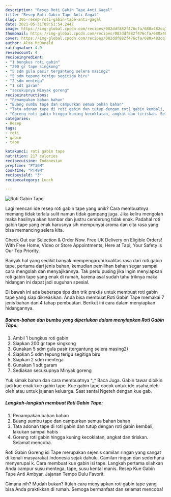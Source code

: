 ```yaml
---
description: "Resep Roti Gabin Tape Anti Gagal"
title: "Resep Roti Gabin Tape Anti Gagal"
slug: 305-resep-roti-gabin-tape-anti-gagal
date: 2021-05-31T09:51:54.244Z
image: https://img-global.cpcdn.com/recipes/082ddf882f476cfa/680x482cq70/roti-gabin-tape-foto-resep-utama.jpg
thumbnail: https://img-global.cpcdn.com/recipes/082ddf882f476cfa/680x482cq70/roti-gabin-tape-foto-resep-utama.jpg
cover: https://img-global.cpcdn.com/recipes/082ddf882f476cfa/680x482cq70/roti-gabin-tape-foto-resep-utama.jpg
author: Alta McDonald
ratingvalue: 4.9
reviewcount: 4
recipeingredient:
- "1 bungkus roti gabin"
- "200 gr tape singkong"
- "5 sdm gula pasir tergantung selera masing2"
- "5 sdm tepung terigu segitiga biru"
- "2 sdm mentega"
- "1 sdt garam"
- "secukupnya Minyak goreng"
recipeinstructions:
- "Penampakan bahan bahan"
- "Buang sumbu tape dan campurkan semua bahan bahan"
- "Tata adonan tape di roti gabin dan tutup dengan roti gabin kembali, lakukan sampai habis"
- "Goreng roti gabin hingga kuning kecoklatan, angkat dan tiriskan. Selamat mencoba."
categories:
- Resep
tags:
- roti
- gabin
- tape

katakunci: roti gabin tape 
nutrition: 217 calories
recipecuisine: Indonesian
preptime: "PT36M"
cooktime: "PT49M"
recipeyield: "3"
recipecategory: Lunch

---
```



![Roti Gabin Tape](https://img-global.cpcdn.com/recipes/082ddf882f476cfa/680x482cq70/roti-gabin-tape-foto-resep-utama.jpg)

Lagi mencari ide resep roti gabin tape yang unik? Cara membuatnya memang tidak terlalu sulit namun tidak gampang juga. Jika keliru mengolah maka hasilnya akan hambar dan justru cenderung tidak enak. Padahal roti gabin tape yang enak harusnya sih mempunyai aroma dan cita rasa yang bisa memancing selera kita.

Check Out our Selection &amp; Order Now. Free UK Delivery on Eligible Orders! With Free Home, Video or Store Appointments, Here at Tapi, Your Safety is Our Top Priority.

Banyak hal yang sedikit banyak mempengaruhi kualitas rasa dari roti gabin tape, pertama dari jenis bahan, kemudian pemilihan bahan segar sampai cara mengolah dan menyajikannya. Tak perlu pusing jika ingin menyiapkan roti gabin tape yang enak di rumah, karena asal sudah tahu triknya maka hidangan ini dapat jadi suguhan spesial.


Di bawah ini ada beberapa tips dan trik praktis untuk membuat roti gabin tape yang siap dikreasikan. Anda bisa membuat Roti Gabin Tape memakai 7 jenis bahan dan 4 tahap pembuatan. Berikut ini cara dalam menyiapkan hidangannya.

<!--inarticleads1-->

##### Bahan-bahan dan bumbu yang diperlukan dalam menyiapkan Roti Gabin Tape:

1. Ambil 1 bungkus roti gabin
1. Siapkan 200 gr tape singkong
1. Gunakan 5 sdm gula pasir (tergantung selera masing2)
1. Siapkan 5 sdm tepung terigu segitiga biru
1. Siapkan 2 sdm mentega
1. Gunakan 1 sdt garam
1. Sediakan secukupnya Minyak goreng


Yuk simak bahan dan cara membuatnya ^_^ Baca Juga. Gabin tawar dibikin jadi kue enak kue gabin tape. Kue gabin tape cocok untuk ide usaha,oleh-oleh atau untuk jajanan keluarga. Saat santai Ngeteh dengan kue gab. 

<!--inarticleads2-->

##### Langkah-langkah membuat Roti Gabin Tape:

1. Penampakan bahan bahan
1. Buang sumbu tape dan campurkan semua bahan bahan
1. Tata adonan tape di roti gabin dan tutup dengan roti gabin kembali, lakukan sampai habis
1. Goreng roti gabin hingga kuning kecoklatan, angkat dan tiriskan. Selamat mencoba.


Roti Gabin Goreng isi Tape merupakan sejenis camilan ringan yang sangat di kenali masyarakat Indonesia sejak dahulu. Camilan ringan dan sederhana menyerupai k. Cara membuat kue gabin isi tape. Langkah pertama silahkan Anda campur susu mentega, tape, susu kental manis. Resep Kue Gabin Tape Anti Ambyar, Jajanan Tempo Dulu Favorit. 

Gimana nih? Mudah bukan? Itulah cara menyiapkan roti gabin tape yang bisa Anda praktikkan di rumah. Semoga bermanfaat dan selamat mencoba!
